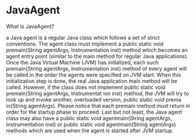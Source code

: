 # JavaAgent
What is JavaAgent?

a Java agent is a regular Java class which follows a set of strict conventions. The agent class must implement
a public static void premain(String agentArgs, Instrumentation inst) method which becomes an
agent entry point (similar to the main method for regular Java applications).
Once the Java Virtual Machine (JVM) has initialized, each such premain(String agentArgs, Instrumentation
inst) method of every agent will be called in the order the agents were specified on JVM start. When this initialization step is
done, the real Java application main method will be called.
However, if the class does not implement public static void premain(String agentArgs, Instrumentat
ion inst) method, the JVM will try to look up and invoke another, overloaded version, public static void prema
in(String agentArgs). Please notice that each premain method must return in order for the startup phase to proceed.
Last but not least, the Java agent class may also have a public static void agentmain(String agentArgs,
Instrumentation inst) or public static void agentmain(String agentArgs) methods which are used
when the agent is started after JVM startup.

